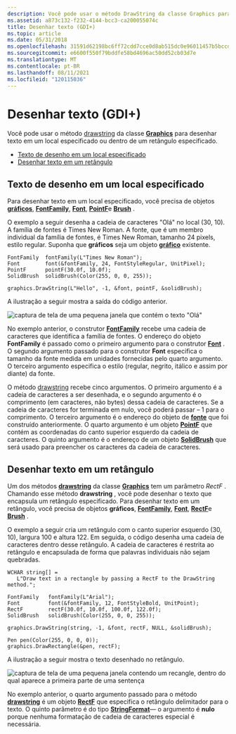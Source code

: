 ```yaml
---
description: Você pode usar o método DrawString da classe Graphics para desenhar texto em um local especificado ou dentro de um retângulo especificado.
ms.assetid: a873c132-f232-4144-bcc3-ca200055074c
title: Desenhar texto (GDI+)
ms.topic: article
ms.date: 05/31/2018
ms.openlocfilehash: 31591d62198bc6ff72cdd7cce0d8ab515dc0e96011457b5bccd601a59ee0293f
ms.sourcegitcommit: e6600f550f79bddfe58bd4696ac50dd52cb03d7e
ms.translationtype: MT
ms.contentlocale: pt-BR
ms.lasthandoff: 08/11/2021
ms.locfileid: "120115036"
---
```

# <a name="drawing-text-gdi"></a>Desenhar texto (GDI+)

Você pode usar o método [drawstring](/windows/win32/api/gdiplusgraphics/nf-gdiplusgraphics-graphics-drawstring(constwchar_int_constfont_constpointf__constbrush)) da classe [**Graphics**](/windows/desktop/api/gdiplusgraphics/nl-gdiplusgraphics-graphics) para desenhar texto em um local especificado ou dentro de um retângulo especificado.

-   [Texto de desenho em um local especificado](#drawing-text-at-a-specified-location)
-   [Desenhar texto em um retângulo](#drawing-text-in-a-rectangle)

## <a name="drawing-text-at-a-specified-location"></a>Texto de desenho em um local especificado

Para desenhar texto em um local especificado, você precisa de objetos [**gráficos**](/windows/desktop/api/gdiplusgraphics/nl-gdiplusgraphics-graphics), [**FontFamily**](/windows/desktop/api/gdiplusheaders/nl-gdiplusheaders-fontfamily), [**Font**](/windows/desktop/api/gdiplusheaders/nl-gdiplusheaders-font), [**PointF**](/windows/desktop/api/gdiplustypes/nl-gdiplustypes-pointf)e [**Brush**](/windows/desktop/api/gdiplusbrush/nl-gdiplusbrush-brush) .

O exemplo a seguir desenha a cadeia de caracteres "Olá" no local (30, 10). A família de fontes é Times New Roman. A fonte, que é um membro individual da família de fontes, é Times New Roman, tamanho 24 pixels, estilo regular. Suponha que **gráficos** seja um objeto [**gráfico**](/windows/desktop/api/gdiplusgraphics/nl-gdiplusgraphics-graphics) existente.

```
FontFamily  fontFamily(L"Times New Roman");
Font        font(&fontFamily, 24, FontStyleRegular, UnitPixel);
PointF      pointF(30.0f, 10.0f);
SolidBrush  solidBrush(Color(255, 0, 0, 255));

graphics.DrawString(L"Hello", -1, &font, pointF, &solidBrush);

```

A ilustração a seguir mostra a saída do código anterior.

![captura de tela de uma pequena janela que contém o texto "Olá"](images/fontstext1.png)

No exemplo anterior, o construtor [**FontFamily**](/windows/desktop/api/gdiplusheaders/nl-gdiplusheaders-fontfamily) recebe uma cadeia de caracteres que identifica a família de fontes. O endereço do objeto **FontFamily** é passado como o primeiro argumento para o construtor [**Font**](/windows/desktop/api/gdiplusheaders/nl-gdiplusheaders-font) . O segundo argumento passado para o construtor **Font** especifica o tamanho da fonte medida em unidades fornecidas pelo quarto argumento. O terceiro argumento especifica o estilo (regular, negrito, itálico e assim por diante) da fonte.

O método [drawstring](/windows/win32/api/gdiplusgraphics/nf-gdiplusgraphics-graphics-drawstring(constwchar_int_constfont_constpointf__constbrush)) recebe cinco argumentos. O primeiro argumento é a cadeia de caracteres a ser desenhada, e o segundo argumento é o comprimento (em caracteres, não bytes) dessa cadeia de caracteres. Se a cadeia de caracteres for terminada em nulo, você poderá passar – 1 para o comprimento. O terceiro argumento é o endereço do objeto de [**fonte**](/windows/desktop/api/gdiplusheaders/nl-gdiplusheaders-font) que foi construído anteriormente. O quarto argumento é um objeto [**PointF**](/windows/desktop/api/gdiplustypes/nl-gdiplustypes-pointf) que contém as coordenadas do canto superior esquerdo da cadeia de caracteres. O quinto argumento é o endereço de um objeto [**SolidBrush**](/windows/desktop/api/gdiplusbrush/nl-gdiplusbrush-solidbrush) que será usado para preencher os caracteres da cadeia de caracteres.

## <a name="drawing-text-in-a-rectangle"></a>Desenhar texto em um retângulo

Um dos métodos [**drawstring**](https://www.bing.com/search?q=**DrawString**) da classe [**Graphics**](/windows/desktop/api/gdiplusgraphics/nl-gdiplusgraphics-graphics) tem um parâmetro *RectF* . Chamando esse método **drawstring** , você pode desenhar o texto que encapsula um retângulo especificado. Para desenhar texto em um retângulo, você precisa de objetos **gráficos**, [**FontFamily**](/windows/desktop/api/gdiplusheaders/nl-gdiplusheaders-fontfamily), [**Font**](/windows/desktop/api/gdiplusheaders/nl-gdiplusheaders-font), [**RectF**](/windows/desktop/api/gdiplustypes/nl-gdiplustypes-rectf)e [**Brush**](/windows/desktop/api/gdiplusbrush/nl-gdiplusbrush-brush) .

O exemplo a seguir cria um retângulo com o canto superior esquerdo (30, 10), largura 100 e altura 122. Em seguida, o código desenha uma cadeia de caracteres dentro desse retângulo. A cadeia de caracteres é restrita ao retângulo e encapsulada de forma que palavras individuais não sejam quebradas.

```
WCHAR string[] = 
   L"Draw text in a rectangle by passing a RectF to the DrawString method.";

FontFamily   fontFamily(L"Arial");
Font         font(&fontFamily, 12, FontStyleBold, UnitPoint);
RectF        rectF(30.0f, 10.0f, 100.0f, 122.0f);
SolidBrush   solidBrush(Color(255, 0, 0, 255));

graphics.DrawString(string, -1, &font, rectF, NULL, &solidBrush);

Pen pen(Color(255, 0, 0, 0));
graphics.DrawRectangle(&pen, rectF);
```

A ilustração a seguir mostra o texto desenhado no retângulo.

![captura de tela de uma pequena janela contendo um recangle, dentro do qual aparece a primeira parte de uma sentença](images/fontstext2.png)

No exemplo anterior, o quarto argumento passado para o método [**drawstring**](https://www.bing.com/search?q=**DrawString**) é um objeto [**RectF**](/windows/desktop/api/gdiplustypes/nl-gdiplustypes-rectf) que especifica o retângulo delimitador para o texto. O quinto parâmetro é do tipo [**StringFormat**](/windows/desktop/api/gdiplusstringformat/nl-gdiplusstringformat-stringformat)— o argumento é **nulo** porque nenhuma formatação de cadeia de caracteres especial é necessária.

